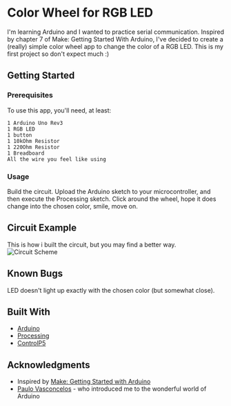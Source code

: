 # Color Wheel for RGB LED

I'm learning Arduino and I wanted to practice serial communication. Inspired by chapter 7 of Make: Getting Started With Arduino, I've decided to create a (really) simple color wheel app to change the color of a RGB LED. This is my first project so don't expect much :)

## Getting Started

### Prerequisites

To use this app, you'll need, at least:

```
1 Arduino Uno Rev3 
1 RGB LED
1 button
1 10kOhm Resistor
1 220Ohm Resistor
1 Breadboard
All the wire you feel like using
```

### Usage
Build the circuit. Upload the Arduino sketch to your microcontroller, and then execute the Processing sketch. Click around the wheel, hope it does change into the chosen color, smile, move on.

## Circuit Example
This is how i built the circuit, but you may find a better way.
![Circuit Scheme](https://i.imgur.com/07y00fz.png)
## Known Bugs
LED doesn't light up exactly with the chosen color (but somewhat close).

## Built With

* [Arduino](https://www.arduino.cc/) 
* [Processing](https://processing.org/)
* [ControlP5](http://www.sojamo.de/libraries/controlP5/)

## Acknowledgments

* Inspired by [Make: Getting Started with Arduino](https://www.amazon.co.uk/Make-Getting-Electronics-Prototyping-Platform/dp/1449363334)
* [Paulo Vasconcelos](https://github.com/Karkanius) - who introduced me to the wonderful world of Arduino
